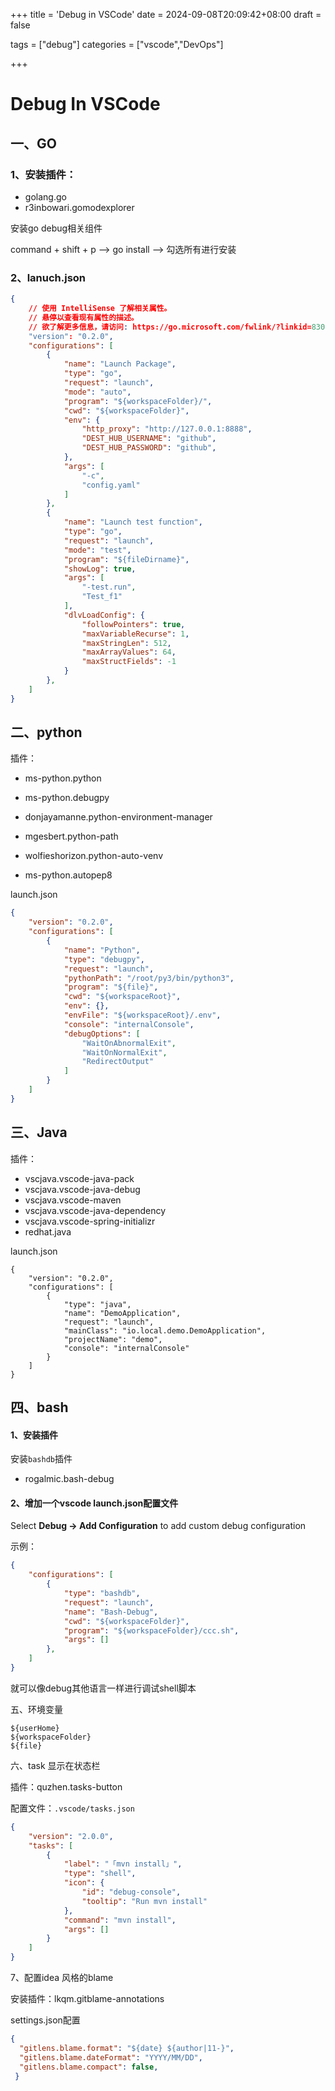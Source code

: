 +++
title = 'Debug in VSCode'
date = 2024-09-08T20:09:42+08:00
draft = false

tags = ["debug"]
categories = ["vscode","DevOps"]

+++



# Debug In VSCode



## 一、GO

### 1、安装插件：

* golang.go
* r3inbowari.gomodexplorer

安装go debug相关组件

command + shift + p --> go install --> 勾选所有进行安装



### 2、lanuch.json

```json
{
    // 使用 IntelliSense 了解相关属性。 
    // 悬停以查看现有属性的描述。
    // 欲了解更多信息，请访问: https://go.microsoft.com/fwlink/?linkid=830387
    "version": "0.2.0",
    "configurations": [
        {
            "name": "Launch Package",
            "type": "go",
            "request": "launch",
            "mode": "auto",
            "program": "${workspaceFolder}/",
            "cwd": "${workspaceFolder}",
            "env": {
                "http_proxy": "http://127.0.0.1:8888",
                "DEST_HUB_USERNAME": "github",
                "DEST_HUB_PASSWORD": "github",
            },
            "args": [
                "-c",
                "config.yaml"
            ]
        },
        {
            "name": "Launch test function",
            "type": "go",
            "request": "launch",
            "mode": "test",
            "program": "${fileDirname}",
            "showLog": true,
            "args": [
                "-test.run",
                "Test_f1"
            ],
            "dlvLoadConfig": {
                "followPointers": true,
                "maxVariableRecurse": 1,
                "maxStringLen": 512,
                "maxArrayValues": 64,
                "maxStructFields": -1
            }
        },
    ]
}
```



## 二、python

插件：

* ms-python.python

* ms-python.debugpy
  
* donjayamanne.python-environment-manager

* mgesbert.python-path

* wolfieshorizon.python-auto-venv

* ms-python.autopep8



launch.json

```json
{
    "version": "0.2.0",
    "configurations": [
        {
            "name": "Python",
            "type": "debugpy",
            "request": "launch",
            "pythonPath": "/root/py3/bin/python3",
            "program": "${file}",
            "cwd": "${workspaceRoot}",
            "env": {},
            "envFile": "${workspaceRoot}/.env",
            "console": "internalConsole",
            "debugOptions": [
                "WaitOnAbnormalExit",
                "WaitOnNormalExit",
                "RedirectOutput"
            ]
        }
    ]
}

```





## 三、Java

插件：

* vscjava.vscode-java-pack
* vscjava.vscode-java-debug
* vscjava.vscode-maven
* vscjava.vscode-java-dependency
* vscjava.vscode-spring-initializr
* redhat.java



launch.json

```
{
    "version": "0.2.0",
    "configurations": [
        {
            "type": "java",
            "name": "DemoApplication",
            "request": "launch",
            "mainClass": "io.local.demo.DemoApplication",
            "projectName": "demo",
            "console": "internalConsole"
        }
    ]
}
```



## 四、bash

#### 1、安装插件

安装`bashdb`插件

* rogalmic.bash-debug



#### 2、增加一个vscode launch.json配置文件

Select **Debug -> Add Configuration** to add custom debug configuration

示例：

```json
{
    "configurations": [
        {
            "type": "bashdb",
            "request": "launch",
            "name": "Bash-Debug",
            "cwd": "${workspaceFolder}",
            "program": "${workspaceFolder}/ccc.sh",
            "args": []
        },
    ]
}
```

就可以像debug其他语言一样进行调试shell脚本



五、环境变量

```
${userHome}
${workspaceFolder} 
${file} 
```



六、task 显示在状态栏

插件：quzhen.tasks-button

配置文件：`.vscode/tasks.json `

```json
{
    "version": "2.0.0",
    "tasks": [
        {
            "label": "「mvn install」",
            "type": "shell",
            "icon": {
                "id": "debug-console",
                "tooltip": "Run mvn install"
            },
            "command": "mvn install",
            "args": []
        }
    ]
}
```

7、配置idea 风格的blame

安装插件：lkqm.gitblame-annotations

settings.json配置

```json
{ 
  "gitlens.blame.format": "${date} ${author|11-}",
  "gitlens.blame.dateFormat": "YYYY/MM/DD",
  "gitlens.blame.compact": false,
 }
```

